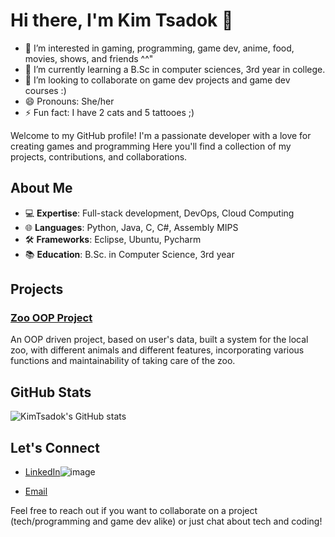 # Hi there, I'm Kim Tsadok 👋
- 👀 I’m interested in gaming, programming, game dev, anime, food, movies, shows, and friends ^^"
- 🌱 I’m currently learning a B.Sc in computer sciences, 3rd year in college.
- 💞️ I’m looking to collaborate on game dev projects and game dev courses :)
- 😄 Pronouns: She/her
- ⚡ Fun fact: I have 2 cats and 5 tattooes ;)

Welcome to my GitHub profile! I'm a passionate developer with a love for creating games and programming
Here you'll find a collection of my projects, contributions, and collaborations.

## About Me

- 💻 **Expertise**: Full-stack development, DevOps, Cloud Computing
- 🌐 **Languages**: Python, Java, C, C#, Assembly MIPS
- 🛠️ **Frameworks**: Eclipse, Ubuntu, Pycharm
- 📚 **Education**: B.Sc. in Computer Science, 3rd year

## Projects

### [Zoo OOP Project](https://github.com/KimTsadok/Zoo-OOP-Project)
An OOP driven project, based on user's data, built a system for the local zoo, with different animals and different features, 
incorporating various functions and maintainability of taking care of the zoo.

## GitHub Stats

![KimTsadok's GitHub stats](https://github-readme-stats.vercel.app/api?username=KimTsadok&show_icons=true&theme=radical)

## Let's Connect

- [LinkedIn](https://www.linkedin.com/in/kimtsadok/)![image](https://github.com/user-attachments/assets/8b19e750-312c-4fc5-b754-346dd58c11ed)



- [Email](mailto:kim.tsadok@gmail.com)

Feel free to reach out if you want to collaborate on a project (tech/programming and game dev alike) or just chat about tech and coding!
<!---
KimTsadok/KimTsadok is a ✨ special ✨ repository because its `README.md` (this file) appears on your GitHub profile.
You can click the Preview link to take a look at your changes.
--->
